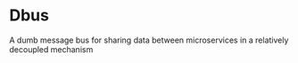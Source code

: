 # Dbus
A dumb message bus for sharing data between microservices in a relatively decoupled mechanism
